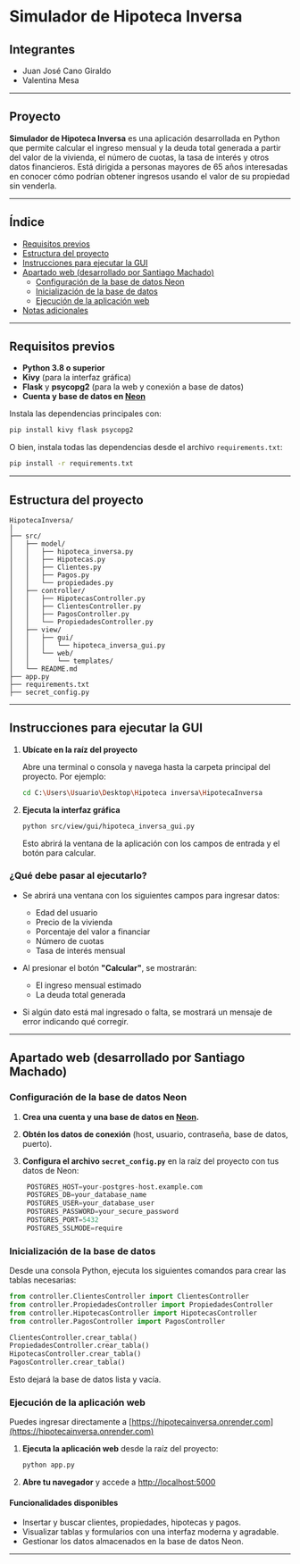 # Simulador de Hipoteca Inversa

## Integrantes

- Juan José Cano Giraldo
- Valentina Mesa

---

## Proyecto

**Simulador de Hipoteca Inversa** es una aplicación desarrollada en Python que permite calcular el ingreso mensual y la deuda total generada a partir del valor de la vivienda, el número de cuotas, la tasa de interés y otros datos financieros. Está dirigida a personas mayores de 65 años interesadas en conocer cómo podrían obtener ingresos usando el valor de su propiedad sin venderla.

---

## Índice

- [Requisitos previos](#requisitos-previos)
- [Estructura del proyecto](#estructura-del-proyecto)
- [Instrucciones para ejecutar la GUI](#instrucciones-para-ejecutar-la-gui)
- [Apartado web (desarrollado por Santiago Machado)](#apartado-web-desarrollado-por-santiago-machado)
  - [Configuración de la base de datos Neon](#configuración-de-la-base-de-datos-neon)
  - [Inicialización de la base de datos](#inicialización-de-la-base-de-datos)
  - [Ejecución de la aplicación web](#ejecución-de-la-aplicación-web)
- [Notas adicionales](#notas-adicionales)

---

## Requisitos previos

- **Python 3.8 o superior**
- **Kivy** (para la interfaz gráfica)
- **Flask** y **psycopg2** (para la web y conexión a base de datos)
- **Cuenta y base de datos en [Neon](https://neon.tech/)**

Instala las dependencias principales con:

```bash
pip install kivy flask psycopg2
```

O bien, instala todas las dependencias desde el archivo `requirements.txt`:

```bash
pip install -r requirements.txt
```

---

## Estructura del proyecto

```
HipotecaInversa/
│
├── src/
│   ├── model/
│   │   ├── hipoteca_inversa.py
│   │   ├── Hipotecas.py
│   │   ├── Clientes.py
│   │   ├── Pagos.py
│   │   └── propiedades.py
│   ├── controller/
│   │   ├── HipotecasController.py
│   │   ├── ClientesController.py
│   │   ├── PagosController.py
│   │   └── PropiedadesController.py
│   ├── view/
│   │   ├── gui/
│   │   │   └── hipoteca_inversa_gui.py
│   │   └── web/
│   │       └── templates/
│   └── README.md
├── app.py
├── requirements.txt
├── secret_config.py
```

---

## Instrucciones para ejecutar la GUI

1. **Ubícate en la raíz del proyecto**

   Abre una terminal o consola y navega hasta la carpeta principal del proyecto. Por ejemplo:

   ```bash
   cd C:\Users\Usuario\Desktop\Hipoteca inversa\HipotecaInversa
   ```

2. **Ejecuta la interfaz gráfica**

   ```bash
   python src/view/gui/hipoteca_inversa_gui.py
   ```

   Esto abrirá la ventana de la aplicación con los campos de entrada y el botón para calcular.

### ¿Qué debe pasar al ejecutarlo?

- Se abrirá una ventana con los siguientes campos para ingresar datos:

  - Edad del usuario
  - Precio de la vivienda
  - Porcentaje del valor a financiar
  - Número de cuotas
  - Tasa de interés mensual

- Al presionar el botón **"Calcular"**, se mostrarán:

  - El ingreso mensual estimado
  - La deuda total generada

- Si algún dato está mal ingresado o falta, se mostrará un mensaje de error indicando qué corregir.

---

## Apartado web (desarrollado por Santiago Machado)

### Configuración de la base de datos Neon

1. **Crea una cuenta y una base de datos en [Neon](https://neon.tech/).**
2. **Obtén los datos de conexión** (host, usuario, contraseña, base de datos, puerto).
3. **Configura el archivo `secret_config.py`** en la raíz del proyecto con tus datos de Neon:

   ```python
    POSTGRES_HOST=your-postgres-host.example.com
    POSTGRES_DB=your_database_name
    POSTGRES_USER=your_database_user
    POSTGRES_PASSWORD=your_secure_password
    POSTGRES_PORT=5432
    POSTGRES_SSLMODE=require

   ```

### Inicialización de la base de datos

Desde una consola Python, ejecuta los siguientes comandos para crear las tablas necesarias:

```python
from controller.ClientesController import ClientesController
from controller.PropiedadesController import PropiedadesController
from controller.HipotecasController import HipotecasController
from controller.PagosController import PagosController

ClientesController.crear_tabla()
PropiedadesController.crear_tabla()
HipotecasController.crear_tabla()
PagosController.crear_tabla()
```

Esto dejará la base de datos lista y vacía.

### Ejecución de la aplicación web

Puedes ingresar directamente a [https://hipotecainversa.onrender.com](https://hipotecainversa.onrender.com)

1. **Ejecuta la aplicación web** desde la raíz del proyecto:

   ```bash
   python app.py
   ```

2. **Abre tu navegador** y accede a [http://localhost:5000](http://localhost:5000)

#### Funcionalidades disponibles

- Insertar y buscar clientes, propiedades, hipotecas y pagos.
- Visualizar tablas y formularios con una interfaz moderna y agradable.
- Gestionar los datos almacenados en la base de datos Neon.

---
